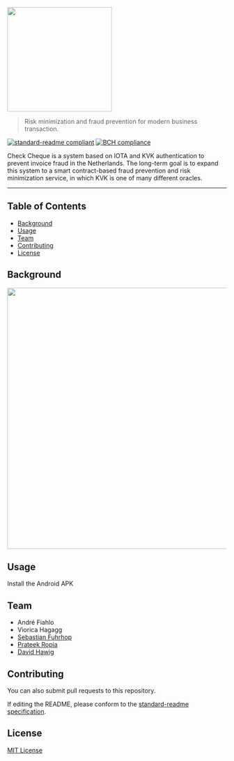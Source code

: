 <img src="https://pact.online/dist/img/checkcheque_w.png" width="240">

> Risk minimization and fraud prevention for modern business transaction. 

[![standard-readme compliant](https://img.shields.io/badge/readme%20style-standard-brightgreen.svg?style=flat-square)](https://github.com/RichardLitt/standard-readme)
[![BCH compliance](https://bettercodehub.com/edge/badge/odysseyhack/chainmix?branch=master)](https://bettercodehub.com/)

Check Cheque is a system based on IOTA and KVK authentication to prevent invoice fraud in the Netherlands. The long-term goal is to expand this system to a smart contract-based fraud prevention and risk minimization service, in which KVK is one of many different oracles.    

---

## Table of Contents

- [Background](#background)
- [Usage](#usage)
- [Team](#team)
- [Contributing](#contributing)
- [License](#license)

## Background

<img src="https://pact.online/dist/img/cc_image3.png" width="600">

## Usage

Install the Android APK

## Team 

- André Fiahlo 
- Viorica Hagagg
- [Sebastian Fuhrhop](https://github.com/Felandil)
- [Prateek Ropia](https://github.com/aaRopi)
- [David Hawig](https://github.com/Noc2)


## Contributing 

You can also submit pull requests to this repository.

If editing the README, please conform to the [standard-readme specification](https://github.com/RichardLitt/standard-readme).

## License
[MIT License](https://github.com/odysseyhack/chainmix/blob/master/LICENSE)
